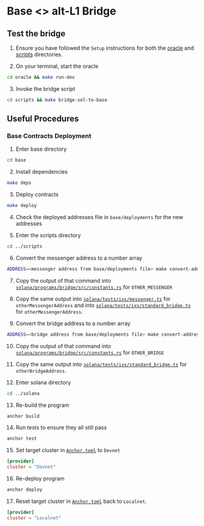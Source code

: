 # Base <> alt-L1 Bridge

## Test the bridge

1. Ensure you have followed the `Setup` instructions for both the [oracle](oracle/README.md) and [scripts](scripts/README.md) directories.

2. On your terminal, start the oracle

```bash
cd oracle && make run-dev
```

3. Invoke the bridge script

```bash
cd scripts && make bridge-sol-to-base
```

## Useful Procedures

### Base Contracts Deployment

1. Enter base directory

```bash
cd base
```

2. Install dependencies

```bash
make deps
```

3. Deploy contracts

```bash
make deploy
```

4. Check the deployed addresses file in `base/deployments` for the new addresses

5. Enter the scripts directory

```bash
cd ../scripts
```

6. Convert the messenger address to a number array

```bash
ADDRESS=<messenger address from base/deployments file> make convert-address
```

7. Copy the output of that command into [`solana/programs/bridge/src/constants.rs`](solana/programs/bridge/src/constants.rs) for `OTHER_MESSENGER`

8. Copy the same output into [`solana/tests/ixs/messenger.ts`](solana/tests/ixs/messenger.ts) for `otherMessengerAddress` and into [`solana/tests/ixs/standard_bridge.ts`](solana/tests/ixs/standard_bridge.ts) for `otherMessengerAddress`.

9. Convert the bridge address to a number array

```bash
ADDRESS=<bridge address from base/deployments file> make convert-address
```

10. Copy the output of that command into [`solana/programs/bridge/src/constants.rs`](solana/programs/bridge/src/constants.rs) for `OTHER_BRIDGE`

11. Copy the same output into [`solana/tests/ixs/standard_bridge.ts`](solana/tests/ixs/standard_bridge.ts) for `otherBridgeAddress`.

12. Enter solana directory

```bash
cd ../solana
```

13. Re-build the program

```bash
anchor build
```

14. Run tests to ensure they all still pass

```bash
anchor test
```

15. Set target cluster in [`Anchor.toml`](solana/Anchor.toml) to `Devnet`

```toml
[provider]
cluster = "Devnet"
```

16. Re-deploy program

```bash
anchor deploy
```

17. Reset target cluster in [`Anchor.toml`](solana/Anchor.toml) back to `Localnet`.

```toml
[provider]
cluster = "Localnet"
```
